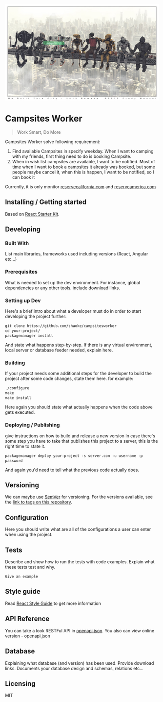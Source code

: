 ![Campsites Worker](./docs/images/robot.jpg)

# Campsites Worker
> Work Smart, Do More

Campsites Worker solve following requirement:

1. Find available Campsites in specify weekday. When I want to camping with my friends, first thing need to do is booking Campsite. 
2. When in wish list campsites are available, I want to be notified. Most of time when I want to book a campsites it already was booked, but some people maybe cancel it, when this is happen, I want to be notified, so I can book it

Currently, it is only monitor [reservecalifornia.com](https://www.reservecalifornia.com/CaliforniaWebHome/) and [reserveamerica.com](https://www.reserveamerica.com)

## Installing / Getting started

Based on [React Starter Kit](https://github.com/kriasoft/react-starter-kit).

## Developing

### Built With
List main libraries, frameworks used including versions (React, Angular etc...)

### Prerequisites
What is needed to set up the dev environment. For instance, global dependencies or any other tools. include download links.


### Setting up Dev

Here's a brief intro about what a developer must do in order to start developing
the project further:

```shell
git clone https://github.com/shaoke/campsitesworker
cd your-project/
packagemanager install
```

And state what happens step-by-step. If there is any virtual environment, local server or database feeder needed, explain here.

### Building

If your project needs some additional steps for the developer to build the
project after some code changes, state them here. for example:

```shell
./configure
make
make install
```

Here again you should state what actually happens when the code above gets
executed.

### Deploying / Publishing
give instructions on how to build and release a new version
In case there's some step you have to take that publishes this project to a
server, this is the right time to state it.

```shell
packagemanager deploy your-project -s server.com -u username -p password
```

And again you'd need to tell what the previous code actually does.

## Versioning

We can maybe use [SemVer](http://semver.org/) for versioning. For the versions available, see the [link to tags on this repository](/tags).


## Configuration

Here you should write what are all of the configurations a user can enter when
using the project.

## Tests

Describe and show how to run the tests with code examples.
Explain what these tests test and why.

```shell
Give an example
```

## Style guide

Read [React Style Guide](./docs/react-style-guide.md) to get more information

## API Reference

You can take a look RESTFul API in [openapi.json](./api/openapi.json). You also can view online version - [openapi.json](https://app.swaggerhub.com/apis/shaoke/CampsitesWorker/1.0.0)


## Database

Explaining what database (and version) has been used. Provide download links.
Documents your database design and schemas, relations etc... 

## Licensing

MIT
